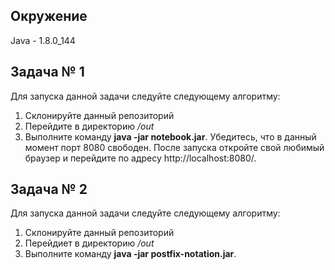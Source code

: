 ## Окружение
Java - 1.8.0_144
## Задача № 1
Для запуска данной задачи следуйте следующему алгоритму:
1. Склонируйте данный репозиторий
1. Перейдите в директорию _/out_
1. Выполните команду **java -jar notebook.jar**.
Убедитесь, что в данный момент порт 8080 свободен. После запуска откройте свой любимый браузер
и перейдите по адресу http://localhost:8080/.
## Задача № 2
Для запуска данной задачи следуйте следующему алгоритму:
1. Склонируйте данный репозиторий
1. Перейдиет в директорию _/out_
1. Выполните команду **java -jar postfix-notation.jar**.